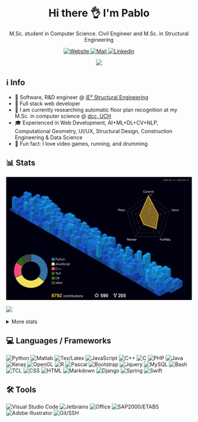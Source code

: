 <!-- ppizarror README file -->
<!-- icons: https://github.com/alexandresanlim/Badges4-README.md-Profile -->

<h1 align="center">
  Hi there 👌 I'm Pablo
</h1>

<p align="center">
  M.Sc. student in Computer Science. Civil Engineer and M.Sc. in Structural Engineering
</p>

<p align="center">
  <a href="https://ppizarror.com">
    <img alt="Website" src="https://img.shields.io/badge/Website-4F0599?style=for-the-badge&logo=Internet%20Explorer&logoColor=white" />
  </a>
  <a href="mailto:pablo@ppizarror.com">
    <img alt="Mail" src="https://img.shields.io/badge/Mail-D14836?style=for-the-badge&logo=gmail&logoColor=white" />
  </a>
  <a href="https://www.linkedin.com/in/ppizarror/">
    <img alt="Linkedin" src="https://img.shields.io/badge/LinkedIn-0077B5?style=for-the-badge&logo=linkedin&logoColor=white" />
  </a>
  <!--<img src="https://profile-counter.glitch.me/ppizarror/count.svg" style="display: none" />-->
</p>

<p align="center">
  <a href="https://ppizarror.com" alt="ppizarror's Github Stats">
    <img src="https://github-readme-stats-git-masterrstaa-rickstaa.vercel.app/api?username=ppizarror&show_icons=true&icon_color=805AD5&text_color=718096&bg_color=ffffff00&hide_title=true&include_all_commits=true&count_private=true&hide_border=true" />
  </a>
</p>

## ℹ️ Info

- 👷 Software, R&D engineer @ <a href="https://github.com/IE3-CL">IE³ Structural Engineering</a>
- 🔗 Full stack web developer
- 🔭 I am currently researching automatic floor plan recognition at my M.Sc. in computer science @ <a href="https://www.dcc.uchile.cl/">dcc, UCH</a>
- 🎓 Experienced in Web Development, AI+ML+DL+CV+NLP, Computational Geometry, UI/UX, Structural Design, Construction Engineering & Data Science
- 🥁 Fun fact: I love video games, running, and drumming
<!-- - 📫 How to reach me: https://ppizarror.com -->

## 📊 Stats

<!-- 3D contribs -->
![](./profile-3d-contrib/profile-night-view.svg)

<!-- https://github.com/anuraghazra/github-readme-stats -->
<p align="left">
  <a href="https://ppizarror.com">
    <img src="https://github-readme-stats-git-masterrstaa-rickstaa.vercel.app/api/top-langs/?username=ppizarror&layout=compact&text_color=718096&bg_color=ffffff00&hide_title=false&include_all_commits=true&count_private=true&hide_border=true&hide=roff&&langs_count=10" />
  </a>
</p>

<details>
  <summary>More stats</summary>
  <br />
  
  <a href="https://ppizarror.com" alt="Wakatime">
    <img src="https://github-readme-stats.vercel.app/api/wakatime?username=ppizarror&show_icons=true&icon_color=805AD5&text_color=718096&bg_color=ffffff00&hide_title=false&include_all_commits=true&count_private=true&hide_border=true&layout=compact" />
  </a>
  
<!--START_SECTION:waka-->
![Code Time](http://img.shields.io/badge/Code%20Time-5%2C788%20hrs%2048%20mins-blue)

**🐱 My GitHub Data** 

> 🏆 1,464 Contributions in the Year 2023
 > 
> 📦 1.7 MB Used in GitHub's Storage 
 > 
> 💼 Opted to Hire
 > 
> 📜 74 Public Repositories 
 > 
> 🔑 13 Private Repositories  
 > 
**I'm an Early 🐤** 

```text
🌞 Morning      723 commits       ███░░░░░░░░░░░░░░░░░░░░░░   14.71 % 
🌆 Daytime     2099 commits       ██████████░░░░░░░░░░░░░░░   42.70 % 
🌃 Evening     1610 commits       ████████░░░░░░░░░░░░░░░░░   32.75 % 
🌙 Night        484 commits       ██░░░░░░░░░░░░░░░░░░░░░░░   09.85 % 

```
📅 **I'm Most Productive on Tuesday** 

```text
Monday         921 commits       ████░░░░░░░░░░░░░░░░░░░░░   18.73 % 
Tuesday        961 commits       █████░░░░░░░░░░░░░░░░░░░░   19.55 % 
Wednesday      696 commits       ███░░░░░░░░░░░░░░░░░░░░░░   14.16 % 
Thursday       681 commits       ███░░░░░░░░░░░░░░░░░░░░░░   13.85 % 
Friday         676 commits       ███░░░░░░░░░░░░░░░░░░░░░░   13.75 % 
Saturday       432 commits       ██░░░░░░░░░░░░░░░░░░░░░░░   08.79 % 
Sunday         549 commits       ██░░░░░░░░░░░░░░░░░░░░░░░   11.17 % 

```


📊 **This Week I Spent My Time On** 

```text
⌚︎ Time Zone: America/Santiago

💬 Programming Languages: 
JavaScript               48 hrs 50 mins      ██████████████████░░░░░░░   74.19 % 
PHP                      8 hrs 52 mins       ███░░░░░░░░░░░░░░░░░░░░░░   13.49 % 
Python                   2 hrs 34 mins       █░░░░░░░░░░░░░░░░░░░░░░░░   03.92 % 
SCSS                     1 hr 32 mins        ░░░░░░░░░░░░░░░░░░░░░░░░░   02.33 % 
C++                      1 hr 1 min          ░░░░░░░░░░░░░░░░░░░░░░░░░   01.56 % 

🔥 Editors: 
PhpStorm                 54 hrs 49 mins      ████████████████████░░░░░   83.29 % 
VS Code                  7 hrs 13 mins       ██░░░░░░░░░░░░░░░░░░░░░░░   10.97 % 
PyCharm                  2 hrs 20 mins       █░░░░░░░░░░░░░░░░░░░░░░░░   03.57 % 
CLion                    1 hr 25 mins        ░░░░░░░░░░░░░░░░░░░░░░░░░   02.17 % 

🐱‍💻 Projects: 
TimeProj_Console         55 hrs 23 mins      █████████████████████░░░░   84.17 % 
ThreeMineSweeper         3 hrs 33 mins       █░░░░░░░░░░░░░░░░░░░░░░░░   05.41 % 
pygame-menu              1 hr 54 mins        ░░░░░░░░░░░░░░░░░░░░░░░░░   02.90 % 
DEHA-E2-RVTGRAPH-VIEWER  1 hr 46 mins        ░░░░░░░░░░░░░░░░░░░░░░░░░   02.69 % 
DEHA-E2-RVTGRAPH         1 hr 17 mins        ░░░░░░░░░░░░░░░░░░░░░░░░░   01.97 % 

💻 Operating System: 
Windows                  65 hrs 52 mins      █████████████████████████   100.00 % 

```

**I Mostly Code in Python** 

```text
Python                   30 repos            ███████░░░░░░░░░░░░░░░░░░   31.25 % 
TeX                      26 repos            ██████░░░░░░░░░░░░░░░░░░░   27.08 % 
MATLAB                   13 repos            ███░░░░░░░░░░░░░░░░░░░░░░   13.54 % 
JavaScript               11 repos            ██░░░░░░░░░░░░░░░░░░░░░░░   11.46 % 
C++                      5 repos             █░░░░░░░░░░░░░░░░░░░░░░░░   05.21 % 

```



 Last Updated on 15/02/2023 18:37:31 UTC
<!--END_SECTION:waka-->
</details>

<!-- ## :zap: Recent activity -->
<!--START_SECTION:activity-->
<!--
1. 🗣 Commented on [#229](https://github.com/ppizarror/pygame-menu/issues/229) in [ppizarror/pygame-menu](https://github.com/ppizarror/pygame-menu)
2. 🗣 Commented on [#229](https://github.com/ppizarror/pygame-menu/issues/229) in [ppizarror/pygame-menu](https://github.com/ppizarror/pygame-menu)
3. 💪 Opened PR [#236](https://github.com/ppizarror/pygame-menu/pull/236) in [ppizarror/pygame-menu](https://github.com/ppizarror/pygame-menu)
4. 🗣 Commented on [#230](https://github.com/ppizarror/pygame-menu/issues/230) in [ppizarror/pygame-menu](https://github.com/ppizarror/pygame-menu)
5. 🗣 Commented on [#230](https://github.com/ppizarror/pygame-menu/issues/230) in [ppizarror/pygame-menu](https://github.com/ppizarror/pygame-menu)
-->
<!--END_SECTION:activity-->

<!--
## :trophy: GitHub Trophies
<!--
<p align="center">
  <a href="https://github.com/ryo-ma/github-profile-trophy">
    <img src="https://github-profile-trophy.vercel.app/?username=ppizarror&theme=nord&column=7" />
  </a>
</p>
-->

## 💻 Languages / Frameworks

<p align="left">
  <img alt="Python" src="https://img.shields.io/badge/Python-14354C?style=for-the-badge&logo=python&logoColor=white" />
  <img alt="Matlab" src="https://img.shields.io/badge/Matlab-FA7343?style=for-the-badge&logo=matrix&logoColor=white" />
  <img alt="Tex/Latex" src="https://img.shields.io/badge/Latex-092E20?style=for-the-badge&logo=latex&logoColor=white" />
  <img alt="JavaScript" src="https://img.shields.io/badge/JavaScript-323330?style=for-the-badge&logo=javascript&logoColor=F7DF1E" />
  <img alt="C++" src="https://img.shields.io/badge/C%2B%2B-00599C?style=for-the-badge&logo=c%2B%2B&logoColor=white" />
  <img alt="C" src="https://img.shields.io/badge/C-00599C?style=for-the-badge&logo=c&logoColor=white" />
  <img alt="PHP" src="https://img.shields.io/badge/PHP-777BB4?style=for-the-badge&logo=php&logoColor=white" />
  <img alt="Java" src="https://img.shields.io/badge/Java-ED8B00?style=for-the-badge&logo=java&logoColor=white" />
  <img alt="Keras" src="https://img.shields.io/badge/Keras-CC342D?style=for-the-badge&logo=keras&logoColor=white" />
  <img alt="OpenGL" src="https://img.shields.io/badge/OpenGL-0175C2?style=for-the-badge&logo=opengl&logoColor=white" />
  <img alt="R" src="https://img.shields.io/badge/R-276DC3?style=for-the-badge&logo=r&logoColor=white" />
  <img alt="Pascal" src="https://img.shields.io/badge/Pascal-404D59?style=for-the-badge" />
  <img alt="Bootstrap" src="https://img.shields.io/badge/Bootstrap-563D7C?style=for-the-badge&logo=bootstrap&logoColor=white" />
  <img alt="Jquery" src="https://img.shields.io/badge/jQuery-0769AD?style=for-the-badge&logo=jquery&logoColor=white" />
  <img alt="MySQL" src="https://img.shields.io/badge/MySQL-00000F?style=for-the-badge&logo=mysql&logoColor=white" />
  <img alt="Bash" src="https://img.shields.io/badge/Bash-232F3E?style=for-the-badge&logo=GNU%20bash&logoColor=white" />
  <img alt="TCL" src="https://img.shields.io/badge/TCL-593D88?style=for-the-badge" />
  <img alt="CSS" src="https://img.shields.io/badge/CSS3-1572B6?style=for-the-badge&logo=css3&logoColor=white" />
  <img alt="HTML" src="https://img.shields.io/badge/HTML5-E34F26?style=for-the-badge&logo=html5&logoColor=white" />
  <img alt="Markdown" src="https://img.shields.io/badge/Markdown-000000?style=for-the-badge&logo=markdown&logoColor=white" />
  <img alt="Django" src="https://img.shields.io/badge/Django-092E20?style=for-the-badge&logo=django&logoColor=white" />
  <img alt="Spring" src="https://img.shields.io/badge/Spring-6DB33F?style=for-the-badge&logo=spring&logoColor=white" />
  <!-- <img alt="NPM" src="https://img.shields.io/badge/npm-CB3837?style=for-the-badge&logo=npm&logoColor=white" /> -->
  <img alt="Swift" src="https://img.shields.io/badge/Swift-FA7343?style=for-the-badge&logo=swift&logoColor=white" />
  <!--<img alt="Shell Script" src="https://img.shields.io/badge/Shell_Script-121011?style=for-the-badge&logo=gnu-bash&logoColor=white" /> -->
</p>

## 🛠️ Tools

<p align="left">
  <img alt="Visual Studio Code" src="https://img.shields.io/badge/VS%20Code-0077B5?style=for-the-badge&logo=Visual%20Studio%20Code&logoColor=white" />
  <img alt="Jetbrains" src="https://img.shields.io/badge/JetBrains-100000?style=for-the-badge&logo=jetbrains&logoColor=white" />
  <img alt="Office" src="https://img.shields.io/badge/Office-D83B01?style=for-the-badge&logo=microsoft-office&logoColor=white" />
  <img alt="SAP2000/ETABS" src="https://img.shields.io/badge/SAP2000/ETABS-0FAAFF?style=for-the-badge&logo=sap&logoColor=white" />
  <img alt="Adobe Illustrator" src="https://img.shields.io/badge/Illustrator-FF9A00?style=for-the-badge&logo=Adobe&20Illustrator&logoColor=white" />
  <img alt="Git/SSH" src="https://img.shields.io/badge/Git/SSH-100000?style=for-the-badge&logo=github&logoColor=white" />
</p>
